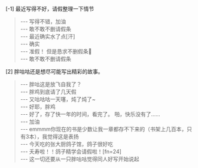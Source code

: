 
[-1] 最近写得不好，请假整理一下情节
>--- 写得不错，加油<br>
>--- 敢不敢不删请假条<br>
>--- 最近确实水了点[汗]<br>
>--- 确实<br>
>--- 准假！
但是恳求不删假条🤕<br>
>--- 敢不敢不删请假条<br>

[2] 胖咕咕还是想尽可能写出精彩的故事。
>--- 胖咕这是放飞自我了？<br>
>--- 胖鸡到底请了几天假<br>
>--- 又咕咕咕一天噻，炖了炖了~<br>
>--- 好耶，胖鸡<br>
>--- 好了，存了快一年的时间，看完了。
啪，快乐没有了……<br>
>--- 加油<br>
>--- emmmm你现在的书是少数让我一章都存不下来的（书架上几百本，只有3本），我觉得这是表扬<br>
>--- 今天吃的张大厨鸽子馆，鸽子很好吃<br>
>--- 夭寿啦！！鸽子精学会请假啦！[fn=24]<br>
>--- 这一切还要从一只胖咕咕觉得同人好写开始说起<br>
